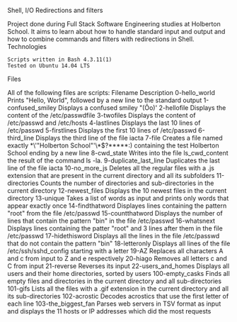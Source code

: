 Shell, I/O Redirections and filters

Project done during Full Stack Software Engineering studies at Holberton School. It aims to learn about how to handle standard input and output and how to combine commands and filters with redirections in Shell.
Technologies

    Scripts written in Bash 4.3.11(1)
    Tested on Ubuntu 14.04 LTS

Files

All of the following files are scripts:
Filename 	Description
0-hello_world 	Prints "Hello, World", followed by a new line to the standard output
1-confused_smiley 	Displays a confused smiley "(Ôo)'
2-hellofile 	Displays the content of the /etc/passwdfile
3-twofiles 	Displays the content of /etc/passwd and /etc/hosts
4-lastlines 	Displays the last 10 lines of /etc/passwd
5-firstlines 	Displays the first 10 lines of /etc/passwd
6-third_line 	Displays the third line of the file iacta
7-file 	Creates a file named exactly \*\\'"Holberton School"\'\\*$\?\*\*\*\*\*:) containing the test Holberton School ending by a new line
8-cwd_state 	Writes into the file ls_cwd_content the result of the command ls -la.
9-duplicate_last_line 	Duplicates the last line of the file iacta
10-no_more_js 	Deletes all the regular files with a .js extension that are present in the current directory and all its subfolders
11-directories 	Counts the number of directories and sub-directories in the current directory
12-newest_files 	Displays the 10 newest files in the current directory
13-unique 	Takes a list of words as input and prints only words that appear exactly once
14-findthatword 	Displayes lines containing the pattern "root" from the file /etc/passwd
15-countthatword 	Displays the number of lines that contain the pattern "bin" in the file /etc/passwd
16-whatsnext 	Displays lines containing the patter "root" and 3 lines after them in the file /etc/passwd
17-hidethisword 	Displays all the lines in the file /etc/passwd that do not contain the pattern "bin"
18-letteronly 	Displays all lines of the file /etc/ssh/sshd_config starting with a letter
19-AZ 	Replaces all characters A and c from input to Z and e respectively
20-hiago 	Removes all letters c and C from input
21-reverse 	Reverses its input
22-users_and_homes 	Displays all users and their home directories, sorted by users
100-empty_casks 	Finds all empty files and directories in the current directory and all sub-directories
101-gifs 	Lists all the files with a .gif extension in the current directory and all its sub-directories
102-acrostic 	Decodes acrostics that use the first letter of each line
103-the_biggest_fan 	Parses web servers in TSV format as input and displays the 11 hosts or IP addresses which did the most requests

